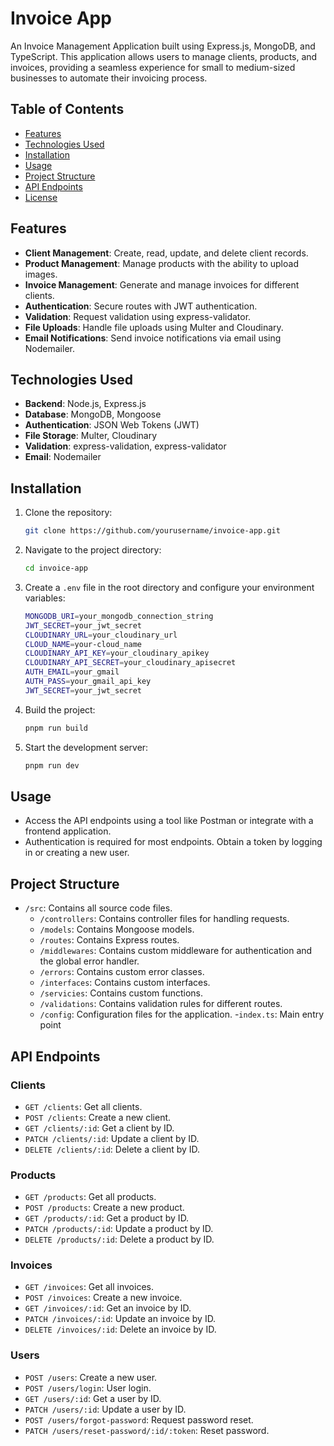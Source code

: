 # Invoice App

An Invoice Management Application built using Express.js, MongoDB, and TypeScript. This application allows users to manage clients, products, and invoices, providing a seamless experience for small to medium-sized businesses to automate their invoicing process.

## Table of Contents

- [Features](#features)
- [Technologies Used](#technologies-used)
- [Installation](#installation)
- [Usage](#usage)
- [Project Structure](#project-structure)
- [API Endpoints](#api-endpoints)
- [License](#license)

## Features

- **Client Management**: Create, read, update, and delete client records.
- **Product Management**: Manage products with the ability to upload images.
- **Invoice Management**: Generate and manage invoices for different clients.
- **Authentication**: Secure routes with JWT authentication.
- **Validation**: Request validation using express-validator.
- **File Uploads**: Handle file uploads using Multer and Cloudinary.
- **Email Notifications**: Send invoice notifications via email using Nodemailer.

## Technologies Used

- **Backend**: Node.js, Express.js
- **Database**: MongoDB, Mongoose
- **Authentication**: JSON Web Tokens (JWT)
- **File Storage**: Multer, Cloudinary
- **Validation**: express-validation, express-validator
- **Email**: Nodemailer

## Installation

1. Clone the repository:
   ```bash
   git clone https://github.com/yourusername/invoice-app.git
   ```
2. Navigate to the project directory:
   ```bash
   cd invoice-app
   ```
3. Create a `.env` file in the root directory and configure your environment variables:

    ```bash
    MONGODB_URI=your_mongodb_connection_string
    JWT_SECRET=your_jwt_secret
    CLOUDINARY_URL=your_cloudinary_url
    CLOUD_NAME=your-cloud_name
    CLOUDINARY_API_KEY=your_cloudinary_apikey
    CLOUDINARY_API_SECRET=your_cloudinary_apisecret
    AUTH_EMAIL=your_gmail
    AUTH_PASS=your_gmail_api_key
    JWT_SECRET=your_jwt_secret
    ```
4. Build the project:

    ```bash
    pnpm run build
    ```


2. Start the development server:

    ```bash
    pnpm run dev
    ```

## Usage

- Access the API endpoints using a tool like Postman or integrate with a frontend application.
- Authentication is required for most endpoints. Obtain a token by logging in or creating a new user.

## Project Structure

- `/src`: Contains all source code files.
  - `/controllers`: Contains controller files for handling requests.
  - `/models`: Contains Mongoose models.
  - `/routes`: Contains Express routes.
  - `/middlewares`: Contains custom middleware for authentication and the global error handler.
  - `/errors`: Contains custom error classes.
  - `/interfaces`: Contains custom interfaces.
  - `/servicies`: Contains custom functions.
  - `/validations`: Contains validation rules for different routes.
  - `/config`: Configuration files for the application.
-`index.ts`:  Main entry point

## API Endpoints

### Clients

- `GET /clients`: Get all clients.
- `POST /clients`: Create a new client.
- `GET /clients/:id`: Get a client by ID.
- `PATCH /clients/:id`: Update a client by ID.
- `DELETE /clients/:id`: Delete a client by ID.

### Products

- `GET /products`: Get all products.
- `POST /products`: Create a new product.
- `GET /products/:id`: Get a product by ID.
- `PATCH /products/:id`: Update a product by ID.
- `DELETE /products/:id`: Delete a product by ID.

### Invoices

- `GET /invoices`: Get all invoices.
- `POST /invoices`: Create a new invoice.
- `GET /invoices/:id`: Get an invoice by ID.
- `PATCH /invoices/:id`: Update an invoice by ID.
- `DELETE /invoices/:id`: Delete an invoice by ID.

### Users

- `POST /users`: Create a new user.
- `POST /users/login`: User login.
- `GET /users/:id`: Get a user by ID.
- `PATCH /users/:id`: Update a user by ID.
- `POST /users/forgot-password`: Request password reset.
- `PATCH /users/reset-password/:id/:token`: Reset password.




